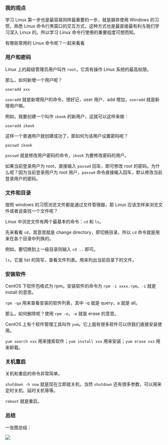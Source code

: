 ### 我的观点

学习 Linux 第一步也是最容易同样最重要的一步，就是摒弃使用 Windows 的习惯，熟悉 Linux 命令行黑窗口的交互方式，这种方式也是最直接最有利与我们学习深入 Linux 的。所以学习 Linux 命令行使用的重要程度可想而知。

有哪些常用的 Linux 命令呢？一起来看看

### 用户和密码

Linux 上的超级管理员用户叫作 `root`，它具有操作 Linux 系统的最高权限。

那么，如何新增一个用户呢？

```
useradd xxx
```

`useradd` 就是新增用户的命令，很好记，user 用户、add 增加，`useradd` 就是新增用户嘛。

例如，我要创建一个叫作 `ikook` 的新用户，这就可以这样来做：

```
useradd ikook
```

这样一个普通用户就创建成功了，那如何为该用户设置密码呢？

```
passwd ikook
```

`passwd` 就是修改用户密码的命令，`ikook` 为要修改密码的用户。

如果当前登录用户为 root，直接输入 `passwd` 回车，即可修改 root 的密码。为什么呢？因为当前登录用户为 root 用户，`passwd` 命令直接输入回车，默认修改当前登录用户的密码。



### 文件和目录

按照 windows 的习惯浏览文件都是通过文件管理器，那 Linux 应该怎样来浏览文件或者说查找一个文件呢？

Linux 中浏览文件有两个最基本的命令：`cd` 和 `ls`。

先来看看 `cd`，其意思就是 change directory，即切换目录，所以 `cd` 命令就是用来在各个目录中列换的。

例如，要切换到上一级目录则输入 `cd ..` 即可。

`ls`，它是 list 的简写，查看文件列表。用来列出当前目录下的文件。

### 安装软件

CentOS 下软件包格式为 rpm。安装软件的命令为 `rpm -i xxxx.rpm`。`-i` 就是 install 的意思。

`rpm -qa` 用来查看安装的软件列表，其中 -q 就是 query，a 就是 all。

那么，如何删除呢？使用 `rpm -e`，`-e` 就是 erase 的意思。

CentOS 上有个软件管理工具叫作 `yum`。它上面有很多软件可以供我们直接安装使用。

`yum search xxx` 用来搜索软件；`yum install xxx` 用来安装；`yum erase xxx` 用来卸载。  

### 关机重启

关机和重启的命令非常简单。

`shutdown -h now` 就是现在立即就关机，当然 `shutdown` 还有很多参数，可以用来定时关机、延时关机等等。

`reboot` 就是重启。

### 总结

一张图总结：

![](https://static001.geekbang.org/resource/image/88/e5/8855bb645d8ecc35c80aa89cde5d16e5.jpg)